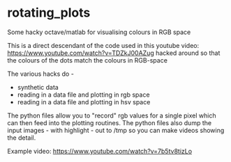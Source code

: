 # rotating_plots
Some hacky octave/matlab for visualising colours in RGB space

This is a direct descendant of the code used in this youtube video:
https://www.youtube.com/watch?v=TDZkJ00AZug 
hacked around so that the colours of the dots match the colours in RGB-space

The various hacks do -
 - synthetic data
 - reading in a data file and plotting in rgb space
 - reading in a data file and plotting in hsv space
 
 The python files allow you to "record" rgb values for a single pixel which can then feed into the plotting routines. 
 The python files also dump the input images - with highlight - out to /tmp so you can make videos showing the detail.
 
 Example video: 
 https://www.youtube.com/watch?v=7b5tv8tizLo
